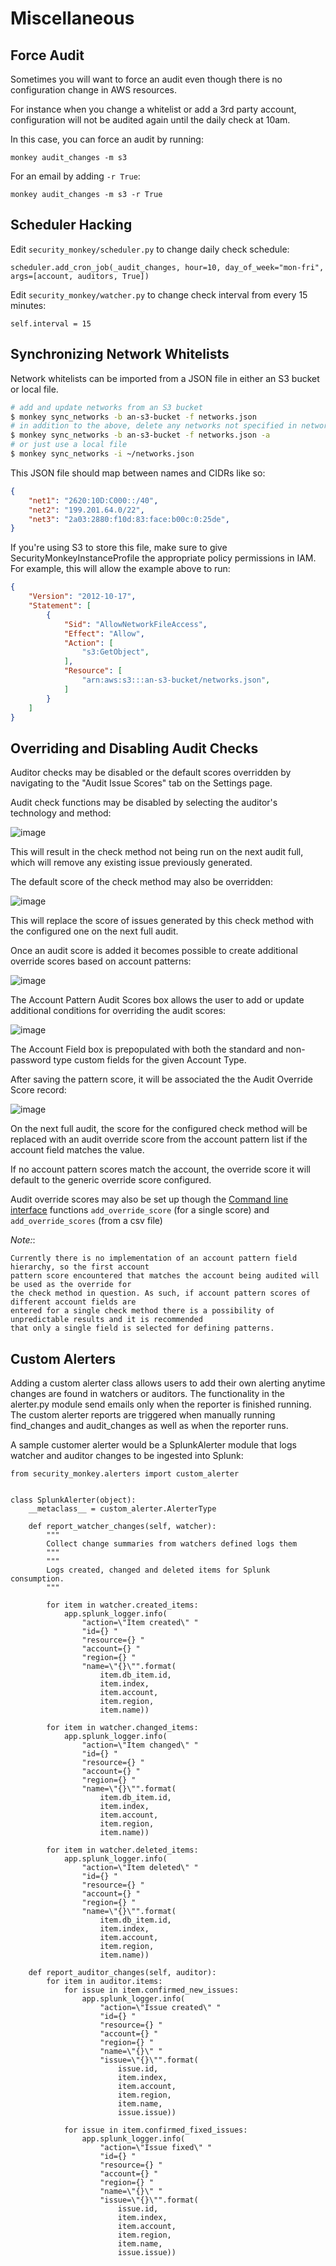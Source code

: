 Miscellaneous
=============

Force Audit
-----------

Sometimes you will want to force an audit even though there is no configuration change in AWS resources.

For instance when you change a whitelist or add a 3rd party account, configuration will not be audited again until the daily check at 10am.

In this case, you can force an audit by running:

~~~~ {.sourceCode .bash}
monkey audit_changes -m s3
~~~~

For an email by adding `-r True`:

~~~~ {.sourceCode .bash}
monkey audit_changes -m s3 -r True
~~~~

Scheduler Hacking
-----------------

Edit `security_monkey/scheduler.py` to change daily check schedule:

    scheduler.add_cron_job(_audit_changes, hour=10, day_of_week="mon-fri", args=[account, auditors, True])

Edit `security_monkey/watcher.py` to change check interval from every 15 minutes:

    self.interval = 15
    
Synchronizing Network Whitelists
--------------------------------

Network whitelists can be imported from a JSON file in either an S3 bucket or local file. 

```sh
# add and update networks from an S3 bucket
$ monkey sync_networks -b an-s3-bucket -f networks.json
# in addition to the above, delete any networks not specified in networks.json
$ monkey sync_networks -b an-s3-bucket -f networks.json -a
# or just use a local file
$ monkey sync_networks -i ~/networks.json
```

This JSON file should map between names and CIDRs like so:

```json
{
    "net1": "2620:10D:C000::/40",
    "net2": "199.201.64.0/22",
    "net3": "2a03:2880:f10d:83:face:b00c:0:25de",
}
```

If you're using S3 to store this file, make sure to give SecurityMonkeyInstanceProfile the appropriate policy permissions in IAM. For example, this will allow the example above to run:

```json
{
    "Version": "2012-10-17",
    "Statement": [
        {
            "Sid": "AllowNetworkFileAccess",
            "Effect": "Allow",
            "Action": [
                "s3:GetObject",
            ],
            "Resource": [
                "arn:aws:s3:::an-s3-bucket/networks.json",
            ]
        }
    ]
}
```

Overriding and Disabling Audit Checks
-------------------------------------

Auditor checks may be disabled or the default scores overridden by navigating to the "Audit Issue Scores" tab on the Settings page.

Audit check functions may be disabled by selecting the auditor's technology and method:

![image](images/disable_check.png)

This will result in the check method not being run on the next audit full, which will remove any existing issue previously generated.

The default score of the check method may also be overridden:

![image](images/override_check_score.png)

This will replace the score of issues generated by this check method with the configured one on the next full audit.

Once an audit score is added it becomes possible to create additional override scores based on account patterns:

![image](images/created_check_score.png)

The Account Pattern Audit Scores box allows the user to add or update additional conditions for overriding the audit scores:

![image](images/create_pattern_check_score.png)

The Account Field box is prepopulated with both the standard and non-password type custom fields for the given Account Type.

After saving the pattern score, it will be associated the the Audit Override Score record:

![image](images/check_score_with_pattern.png)

On the next full audit, the score for the configured check method will be replaced with an audit override score from the account pattern list if the account field matches the value.

If no account pattern scores match the account, the override score it will default to the generic override score configured.

Audit override scores may also be set up though the [Command line interface](../security_monkey/manage.py) functions `add_override_score` (for a single score) and `add_override_scores` (from a csv file)

*Note:*:

    Currently there is no implementation of an account pattern field hierarchy, so the first account
    pattern score encountered that matches the account being audited will be used as the override for
    the check method in question. As such, if account pattern scores of different account fields are
    entered for a single check method there is a possibility of unpredictable results and it is recommended
    that only a single field is selected for defining patterns.

Custom Alerters
---------------

Adding a custom alerter class allows users to add their own alerting anytime changes are found in watchers or auditors. The functionality in the alerter.py module send emails only when the reporter is finished running. The custom alerter reports are triggered when manually running find\_changes and audit\_changes as well as when the reporter runs.

A sample customer alerter would be a SplunkAlerter module that logs watcher and auditor changes to be ingested into Splunk:

~~~~ {.sourceCode .python}
from security_monkey.alerters import custom_alerter


class SplunkAlerter(object):
    __metaclass__ = custom_alerter.AlerterType

    def report_watcher_changes(self, watcher):
        """
        Collect change summaries from watchers defined logs them
        """
        """
        Logs created, changed and deleted items for Splunk consumption.
        """

        for item in watcher.created_items:
            app.splunk_logger.info(
                "action=\"Item created\" "
                "id={} "
                "resource={} "
                "account={} "
                "region={} "
                "name=\"{}\"".format(
                    item.db_item.id,
                    item.index,
                    item.account,
                    item.region,
                    item.name))

        for item in watcher.changed_items:
            app.splunk_logger.info(
                "action=\"Item changed\" "
                "id={} "
                "resource={} "
                "account={} "
                "region={} "
                "name=\"{}\"".format(
                    item.db_item.id,
                    item.index,
                    item.account,
                    item.region,
                    item.name))

        for item in watcher.deleted_items:
            app.splunk_logger.info(
                "action=\"Item deleted\" "
                "id={} "
                "resource={} "
                "account={} "
                "region={} "
                "name=\"{}\"".format(
                    item.db_item.id,
                    item.index,
                    item.account,
                    item.region,
                    item.name))

    def report_auditor_changes(self, auditor):
        for item in auditor.items:
            for issue in item.confirmed_new_issues:
                app.splunk_logger.info(
                    "action=\"Issue created\" "
                    "id={} "
                    "resource={} "
                    "account={} "
                    "region={} "
                    "name=\"{}\" "
                    "issue=\"{}\"".format(
                        issue.id,
                        item.index,
                        item.account,
                        item.region,
                        item.name,
                        issue.issue))

            for issue in item.confirmed_fixed_issues:
                app.splunk_logger.info(
                    "action=\"Issue fixed\" "
                    "id={} "
                    "resource={} "
                    "account={} "
                    "region={} "
                    "name=\"{}\" "
                    "issue=\"{}\"".format(
                        issue.id,
                        item.index,
                        item.account,
                        item.region,
                        item.name,
                        issue.issue))
~~~~
